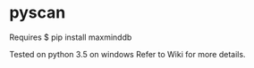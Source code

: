 # pyscan

Requires 
$ pip install maxminddb

Tested on python 3.5 on windows
Refer to Wiki for more details.

